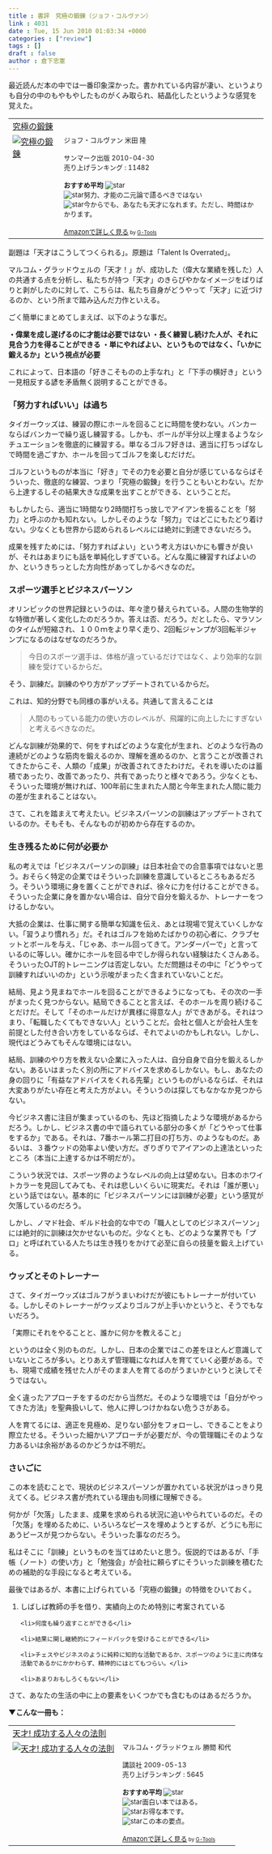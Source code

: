 ```yaml
---
title : 書評　究極の鍛錬（ジョフ・コルヴァン）
link : 4031
date : Tue, 15 Jun 2010 01:03:34 +0000
categories : ["review"]
tags : []
draft : false
author : 倉下忠憲
---
```


最近読んだ本の中では一番印象深かった。書かれている内容が凄い、というよりも自分の中のもやもやしたものがくみ取られ、結晶化したというような感覚を覚えた。

<table  border="0" cellpadding="5"><tr><td colspan="2"><a href="http://www.amazon.co.jp/%E7%A9%B6%E6%A5%B5%E3%81%AE%E9%8D%9B%E9%8C%AC-%E3%82%B8%E3%83%A7%E3%83%95%E3%83%BB%E3%82%B3%E3%83%AB%E3%83%B4%E3%82%A1%E3%83%B3/dp/4763130366%3FSubscriptionId%3D15SMZCTB9V8NGR2TW082%26tag%3Drashita1000-22%26linkCode%3Dxm2%26camp%3D2025%26creative%3D165953%26creativeASIN%3D4763130366" target="_top">究極の鍛錬</a><img src="http://www.assoc-amazon.jp/e/ir?t=rashita1000-22&l=ur2&o=9" width="1" height="1" style="border: none;" alt="" /></td></tr><tr><td valign="top"><a href="http://www.amazon.co.jp/%E7%A9%B6%E6%A5%B5%E3%81%AE%E9%8D%9B%E9%8C%AC-%E3%82%B8%E3%83%A7%E3%83%95%E3%83%BB%E3%82%B3%E3%83%AB%E3%83%B4%E3%82%A1%E3%83%B3/dp/4763130366%3FSubscriptionId%3D15SMZCTB9V8NGR2TW082%26tag%3Drashita1000-22%26linkCode%3Dxm2%26camp%3D2025%26creative%3D165953%26creativeASIN%3D4763130366" target="_top"><img src="http://ecx.images-amazon.com/images/I/41TOjHZuF0L._SL160_.jpg" border="0" alt="究極の鍛錬" /></a></td><td valign="top"><font size="-1">ジョフ・コルヴァン 米田 隆 <br /><br />サンマーク出版  2010-04-30<br />売り上げランキング : 11482<br /><br /><strong>おすすめ平均  </strong><img src="http://g-images.amazon.com/images/G/01/detail/stars-5-0.gif" alt="star" /><br /><img src="http://g-images.amazon.com/images/G/01/detail/stars-5-0.gif" alt="star" />努力、才能の二元論で語るべきではない<br /><img src="http://g-images.amazon.com/images/G/01/detail/stars-5-0.gif" alt="star" />今からでも、あなたも天才になれます。ただし、時間はかかります。<br /><br /><a href="http://www.amazon.co.jp/%E7%A9%B6%E6%A5%B5%E3%81%AE%E9%8D%9B%E9%8C%AC-%E3%82%B8%E3%83%A7%E3%83%95%E3%83%BB%E3%82%B3%E3%83%AB%E3%83%B4%E3%82%A1%E3%83%B3/dp/4763130366%3FSubscriptionId%3D15SMZCTB9V8NGR2TW082%26tag%3Drashita1000-22%26linkCode%3Dxm2%26camp%3D2025%26creative%3D165953%26creativeASIN%3D4763130366" target="_top">Amazonで詳しく見る</a></font><font size="-2"> by <a href="http://www.goodpic.com/mt/aws/index.html" >G-Tools</a></font></td></tr></table>

副題は「天才はこうしてつくられる」。原題は「Talent Is Overrated」。

マルコム・グラッドウェルの「天才！」が、成功した（偉大な業績を残した）人の共通する点を分析し、私たちが持つ「天才」のきらびやかなイメージをばりばりと剥がしたのに対して、こちらは、私たち自身がどうやって「天才」に近づけるのか、という所まで踏み込んだ力作といえる。

ごく簡単にまとめてしまえば、以下のような事だ。

<strong>・偉業を成し遂げるのに才能は必要ではない
・長く練習し続けた人が、それに見合う力を得ることができる
・単にやればよい、というものではなく、「いかに鍛えるか」という視点が必要</strong>

これによって、日本語の「好きこそものの上手なれ」と「下手の横好き」という一見相反する諺を矛盾無く説明することができる。

<h3>「努力すればいい」は過ち</h3>
タイガーウッズは、練習の際にホールを回ることに時間を使わない。バンカーならばバンカーで繰り返し練習する。しかも、ボールが半分以上埋まるようなシチュエーションを徹底的に練習する。単なるゴルフ好きは、適当に打ちっぱなしで時間を過ごすか、ホールを回ってゴルフを楽しむだけだ。

ゴルフというものが本当に「好き」でその力を必要と自分が感じているならばそういった、徹底的な練習、つまり「究極の鍛錬」を行うこともいとわない。だから上達するしその結果大きな成果を出すことができる、ということだ。

もしかしたら、適当に1時間なり2時間打ちっ放しでアイアンを振ることを「努力」と呼ぶのかも知れない。しかしそのような「努力」ではどこにもたどり着けない。少なくとも世界から認められるレベルには絶対に到達できないだろう。

成果を残すためには、「努力すればよい」という考え方はいかにも響きが良いが、それはあまりにも話を単純化しすぎている。どんな風に練習すればよいのか、というきちっとした方向性があってしかるべきなのだ。

<h3>スポーツ選手とビジネスパーソン</h3>
オリンピックの世界記録というのは、年々塗り替えられている。人間の生物学的な特徴が著しく変化したのだろうか。答えは否、だろう。だとしたら、マラソンのタイムが短縮され、１００ｍをより早く走り、2回転ジャンプが3回転半ジャンプになるのはなぜなのだろうか。

<blockquote>
今日のスポーツ選手は、体格が違っているだけではなく、より効率的な訓練を受けているからだ。
</blockquote>

そう、訓練だ。訓練のやり方がアップデートされているからだ。

これは、知的分野でも同様の事がいえる。共通して言えることは

<blockquote>
人間のもっている能力の使い方のレベルが、飛躍的に向上したにすぎないと考えるべきなのだ。
</blockquote>

どんな訓練が効果的で、何をすればどのような変化が生まれ、どのような行為の連続がどのような筋肉を鍛えるのか、理解を進めるのか、と言うことが改善されてきたからこそ、人類の「成果」が改善されてきたわけだ。それを導いたのは蓄積であったり、改善であったり、共有であったりと様々であろう。少なくとも、そういった環境が無ければ、100年前に生まれた人間と今年生まれた人間に能力の差が生まれることはない。

さて、これを踏まえて考えたい。ビジネスパーソンの訓練はアップデートされているのか。そもそも、そんなものが初めから存在するのか。

<h3>生き残るために何が必要か</h3>
私の考えでは「ビジネスパーソンの訓練」は日本社会での合意事項ではないと思う。おそらく特定の企業ではそういった訓練を意識しているところもあるだろう。そういう環境に身を置くことができれば、徐々に力を付けることができる。そういった企業に身を置かない場合は、自分で自分を鍛えるか、トレーナーをつけるしかない。

大抵の企業は、仕事に関する簡単な知識を伝え、あとは現場で覚えていくしかない。「習うより慣れろ」だ。それはゴルフを始めたばかりの初心者に、クラブセットとボールを与え、「じゃあ、ホール回ってきて。アンダーパーで」と言っているのに等しい。確かにホールを回る中でしか得られない経験はたくさんある。そういったOJT的トレーニングは否定しない。ただ問題はその中に「どうやって訓練すればいいのか」という示唆がまったく含まれていないことだ。

結局、見よう見まねでホールを回ることができるようになっても、その次の一手がまったく見つからない。結局できることと言えば、そのホールを周り続けることだけだ。そして「そのホールだけが異様に得意な人」ができあがる。それはつまり、「転職したくてもできない人」ということだ。会社と個人とが会社人生を前提とした付き合い方をしているならば、それでよいのかもしれない。しかし、現代はどうみてもそんな環境にはない。

結局、訓練のやり方を教えない企業に入った人は、自分自身で自分を鍛えるしかない。あるいはまったく別の所にアドバイスを求めるしかない。もし、あなたの身の回りに「有益なアドバイスをくれる先輩」というものがいるならば、それは大変ありがたい存在と考えた方がよい。そういうのは探してもなかなか見つからない。

今ビジネス書に注目が集まっているのも、先ほど指摘したような環境があるからだろう。しかし、ビジネス書の中で語られている部分の多くが「どうやって仕事をするか」である。それは、7番ホール第二打目の打ち方、のようなものだ。あるいは、３番ウッドの効率よい使い方だ。ぎりぎりでアイアンの上達法といったところ（本当に上達するかは不明だが）。

こういう状況では、スポーツ界のようなレベルの向上は望めない。日本のホワイトカラーを見回してみても、それは悲しいくらいに現実だ。それは「誰が悪い」という話ではない。基本的に「ビジネスパーソンには訓練が必要」という感覚が欠落しているのだろう。

しかし、ノマド社会、ギルド社会的な中での「職人としてのビジネスパーソン」には絶対的に訓練は欠かせないものだ。少なくとも、どのような業界でも「プロ」と呼ばれている人たちは生き残りをかけて必至に自らの技量を鍛え上げている。

<h3>ウッズとそのトレーナー</h3>
さて、タイガーウッズはゴルフがうまいわけだが彼にもトレーナーが付いている。しかしそのトレーナーがウッズよりゴルフが上手いかというと、そうでもないだろう。

「実際にそれをやることと、誰かに何かを教えること」

というのは全く別のものだ。しかし、日本の企業ではこの差をほとんど意識していないところが多い。とりあえず管理職になれば人を育てていく必要がある。でも、現場で成績を残せた人がそのまま人を育てるのがうまいかというと決してそうではない。

全く違ったアプローチをするのだから当然だ。そのような環境では「自分がやってきた方法」を聖典扱いして、他人に押しつけかねない危うさがある。

人を育てるには、適正を見極め、足りない部分をフォローし、できることをより際立たせる。そういった細かいアプローチが必要だが、今の管理職にそのような力あるいは余裕があるのかどうかは不明だ。

<h3>さいごに</h3>
この本を読むことで、現状のビジネスパーソンが置かれている状況がはっきり見えてくる。ビジネス書が売れている理由も同様に理解できる。

何かが「欠落」したまま、成果を求められる状況に追いやられているのだ。その「欠落」を埋めるために、いろいろなピースを埋めようとするが、どうにも形にあうピースが見つからない。そういった事なのだろう。

私はそこに「訓練」というものを当てはめたいと思う。仮説的ではあるが、「手帳（ノート）の使い方」と「勉強会」が会社に頼らずにそういった訓練を積むための補助的な手段になると考えている。

最後ではあるが、本書に上げられている「究極の鍛錬」の特徴をひいておく。

<ol>
	<li>しばしば教師の手を借り、実績向上のため特別に考案されている</li>

	<li>何度も繰り返すことができる</li>

	<li>結果に関し継続的にフィードバックを受けることができる</li>

	<li>チェスやビジネスのように純粋に知的な活動であるか、スポーツのように主に肉体な活動であるかにかかわらず、精神的にはとてもつらい。</li>

	<li>あまりおもしろくもない</li>

</ol>


さて、あなたの生活の中に上の要素をいくつかでも含むものはあるだろうか。


<strong>▼こんな一冊も：</strong>
<table  border="0" cellpadding="5"><tr><td colspan="2"><a href="http://www.amazon.co.jp/%E5%A4%A9%E6%89%8D-%E6%88%90%E5%8A%9F%E3%81%99%E3%82%8B%E4%BA%BA%E3%80%85%E3%81%AE%E6%B3%95%E5%89%87-%E3%83%9E%E3%83%AB%E3%82%B3%E3%83%A0%E3%83%BB%E3%82%B0%E3%83%A9%E3%83%83%E3%83%89%E3%82%A6%E3%82%A7%E3%83%AB/dp/4062153920%3FSubscriptionId%3D15SMZCTB9V8NGR2TW082%26tag%3Drashita1000-22%26linkCode%3Dxm2%26camp%3D2025%26creative%3D165953%26creativeASIN%3D4062153920" target="_top">天才!  成功する人々の法則</a><img src="http://www.assoc-amazon.jp/e/ir?t=rashita1000-22&l=ur2&o=9" width="1" height="1" style="border: none;" alt="" /></td></tr><tr><td valign="top"><a href="http://www.amazon.co.jp/%E5%A4%A9%E6%89%8D-%E6%88%90%E5%8A%9F%E3%81%99%E3%82%8B%E4%BA%BA%E3%80%85%E3%81%AE%E6%B3%95%E5%89%87-%E3%83%9E%E3%83%AB%E3%82%B3%E3%83%A0%E3%83%BB%E3%82%B0%E3%83%A9%E3%83%83%E3%83%89%E3%82%A6%E3%82%A7%E3%83%AB/dp/4062153920%3FSubscriptionId%3D15SMZCTB9V8NGR2TW082%26tag%3Drashita1000-22%26linkCode%3Dxm2%26camp%3D2025%26creative%3D165953%26creativeASIN%3D4062153920" target="_top"><img src="http://ecx.images-amazon.com/images/I/415vaFIXnlL._SL160_.jpg" border="0" alt="天才!  成功する人々の法則" /></a></td><td valign="top"><font size="-1">マルコム・グラッドウェル 勝間 和代 <br /><br />講談社  2009-05-13<br />売り上げランキング : 5645<br /><br /><strong>おすすめ平均  </strong><img src="http://g-images.amazon.com/images/G/01/detail/stars-3-5.gif" alt="star" /><br /><img src="http://g-images.amazon.com/images/G/01/detail/stars-3-0.gif" alt="star" />面白い本ではある。<br /><img src="http://g-images.amazon.com/images/G/01/detail/stars-5-0.gif" alt="star" />お得な本です。<br /><img src="http://g-images.amazon.com/images/G/01/detail/stars-5-0.gif" alt="star" />この本の要点。<br /><br /><a href="http://www.amazon.co.jp/%E5%A4%A9%E6%89%8D-%E6%88%90%E5%8A%9F%E3%81%99%E3%82%8B%E4%BA%BA%E3%80%85%E3%81%AE%E6%B3%95%E5%89%87-%E3%83%9E%E3%83%AB%E3%82%B3%E3%83%A0%E3%83%BB%E3%82%B0%E3%83%A9%E3%83%83%E3%83%89%E3%82%A6%E3%82%A7%E3%83%AB/dp/4062153920%3FSubscriptionId%3D15SMZCTB9V8NGR2TW082%26tag%3Drashita1000-22%26linkCode%3Dxm2%26camp%3D2025%26creative%3D165953%26creativeASIN%3D4062153920" target="_top">Amazonで詳しく見る</a></font><font size="-2"> by <a href="http://www.goodpic.com/mt/aws/index.html" >G-Tools</a></font></td></tr></table>

